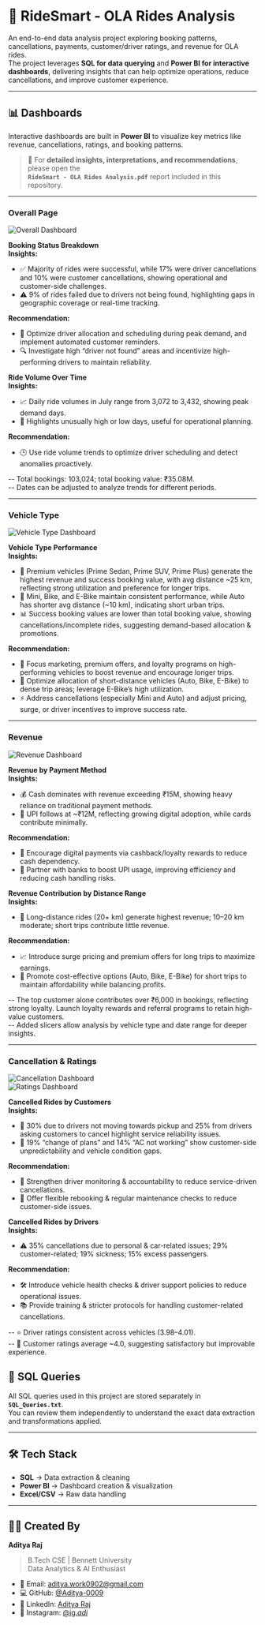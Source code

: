 # 🚖 RideSmart - OLA Rides Analysis  

An end-to-end data analysis project exploring booking patterns, cancellations, payments, customer/driver ratings, and revenue for OLA rides.  
The project leverages **SQL for data querying** and **Power BI for interactive dashboards**, delivering insights that can help optimize operations, reduce cancellations, and improve customer experience.  

---

## 📊 Dashboards  
Interactive dashboards are built in **Power BI** to visualize key metrics like revenue, cancellations, ratings, and booking patterns.  

> 🔎 For **detailed insights, interpretations, and recommendations**, please open the  
**`RideSmart - OLA Rides Analysis.pdf`** report included in this repository.  

---
### Overall Page  
![Overall Dashboard](Dashboard%20Screenshots/Overall.png)  

**Booking Status Breakdown**  
**Insights:**  
- ✅ Majority of rides were successful, while 17% were driver cancellations and 10% were customer cancellations, showing operational and customer-side challenges.  
- ⚠️ 9% of rides failed due to drivers not being found, highlighting gaps in geographic coverage or real-time tracking.  

**Recommendation:**  
- 🚀 Optimize driver allocation and scheduling during peak demand, and implement automated customer reminders.  
- 🔍 Investigate high “driver not found” areas and incentivize high-performing drivers to maintain reliability.  

**Ride Volume Over Time**  
**Insights:**  
- 📈 Daily ride volumes in July range from 3,072 to 3,432, showing peak demand days.  
- 🔹 Highlights unusually high or low days, useful for operational planning.  

**Recommendation:**  
- 🕒 Use ride volume trends to optimize driver scheduling and detect anomalies proactively.  

-- Total bookings: 103,024; total booking value: ₹35.08M.  
-- Dates can be adjusted to analyze trends for different periods.  

---

### Vehicle Type  
![Vehicle Type Dashboard](Dashboard%20Screenshots/VehicleType.png)  

**Vehicle Type Performance**  
**Insights:**  
- 🚗 Premium vehicles (Prime Sedan, Prime SUV, Prime Plus) generate the highest revenue and success booking value, with avg distance ~25 km, reflecting strong utilization and preference for longer trips.  
- 🛵 Mini, Bike, and E-Bike maintain consistent performance, while Auto has shorter avg distance (~10 km), indicating short urban trips.  
- 📊 Success booking values are lower than total booking value, showing cancellations/incomplete rides, suggesting demand-based allocation & promotions.  

**Recommendation:**  
- 🎯 Focus marketing, premium offers, and loyalty programs on high-performing vehicles to boost revenue and encourage longer trips.  
- 🛴 Optimize allocation of short-distance vehicles (Auto, Bike, E-Bike) to dense trip areas; leverage E-Bike’s high utilization.  
- ⚡ Address cancellations (especially Mini and Auto) and adjust pricing, surge, or driver incentives to improve success rate.  

---

### Revenue  
![Revenue Dashboard](Dashboard%20Screenshots/Revenue.png)  

**Revenue by Payment Method**  
**Insights:**  
- 💰 Cash dominates with revenue exceeding ₹15M, showing heavy reliance on traditional payment methods.  
- 📲 UPI follows at ~₹12M, reflecting growing digital adoption, while cards contribute minimally.  

**Recommendation:**  
- 🏦 Encourage digital payments via cashback/loyalty rewards to reduce cash dependency.  
- 🤝 Partner with banks to boost UPI usage, improving efficiency and reducing cash handling risks.  

**Revenue Contribution by Distance Range**  
**Insights:**  
- 🚖 Long-distance rides (20+ km) generate highest revenue; 10–20 km moderate; short trips contribute little revenue.  

**Recommendation:**  
- 📈 Introduce surge pricing and premium offers for long trips to maximize earnings.  
- 🛵 Promote cost-effective options (Auto, Bike, E-Bike) for short trips to maintain affordability while balancing profits.  

-- The top customer alone contributes over ₹6,000 in bookings, reflecting strong loyalty. Launch loyalty rewards and referral programs to retain high-value customers.  
-- Added slicers allow analysis by vehicle type and date range for deeper insights.  

---

### Cancellation & Ratings  
![Cancellation Dashboard](Dashboard%20Screenshots/Cancellation.png)  
![Ratings Dashboard](Dashboard%20Screenshots/Ratings.png)  

**Cancelled Rides by Customers**  
**Insights:**  
- 🚫 30% due to drivers not moving towards pickup and 25% from drivers asking customers to cancel highlight service reliability issues.  
- 📝 19% “change of plans” and 14% “AC not working” show customer-side unpredictability and vehicle condition gaps.  

**Recommendation:**  
- 🔧 Strengthen driver monitoring & accountability to reduce service-driven cancellations.  
- 🔄 Offer flexible rebooking & regular maintenance checks to reduce customer-side issues.  

**Cancelled Rides by Drivers**  
**Insights:**  
- ⚠️ 35% cancellations due to personal & car-related issues; 29% customer-related; 19% sickness; 15% excess passengers.  

**Recommendation:**  
- 🛠 Introduce vehicle health checks & driver support policies to reduce operational issues.  
- 📚 Provide training & stricter protocols for handling customer-related cancellations.  

-- ⭐ Driver ratings consistent across vehicles (3.98–4.01).  
-- 👥 Customer ratings average ~4.0, suggesting satisfactory but improvable experience.


## 📂 SQL Queries  
All SQL queries used in this project are stored separately in **`SQL_Queries.txt`**.  
You can review them independently to understand the exact data extraction and transformations applied.  

---

## 🛠 Tech Stack  
- **SQL** → Data extraction & cleaning  
- **Power BI** → Dashboard creation & visualization  
- **Excel/CSV** → Raw data handling  

---

## 👨‍💻 Created By  

**Aditya Raj**  
> B.Tech CSE | Bennett University  
> Data Analytics & AI Enthusiast  

- 📧 Email: [aditya.work0902@gmail.com](mailto:aditya.work0902@gmail.com)  
- 💻 GitHub: [@Aditya-0009](https://github.com/Aditya-0009)  
- 👔 LinkedIn: [Aditya Raj](https://www.linkedin.com/in/aditya-raj-0009/)  
- 📸 Instagram: [@ig._adi_](https://www.instagram.com/ig._adi_/)
